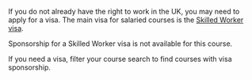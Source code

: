 If you do not already have the right to work in the UK, you may need to apply for a visa. The main visa for salaried courses is the [Skilled Worker visa](https://www.gov.uk/student-visa).

Sponsorship for a Skilled Worker visa is not available for this course.

If you need a visa, filter your course search to find courses with visa sponsorship.
